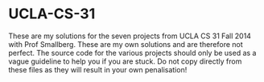 # UCLA-CS-31
These are my solutions for the seven projects from UCLA CS 31 Fall 2014 with Prof Smallberg. These are my own solutions and are therefore not perfect. The source code for the various projects should only be used as a vague guideline to help you if you are stuck. Do not copy directly from these files as they will result in your own penalisation! 
